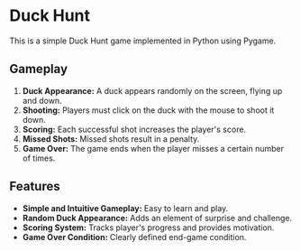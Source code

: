 # Duck Hunt

This is a simple Duck Hunt game implemented in Python using Pygame. 

## Gameplay

1. **Duck Appearance:** A duck appears randomly on the screen, flying up and down.
2. **Shooting:** Players must click on the duck with the mouse to shoot it down.
3. **Scoring:** Each successful shot increases the player's score.
4. **Missed Shots:** Missed shots result in a penalty.
5. **Game Over:** The game ends when the player misses a certain number of times.

## Features

* **Simple and Intuitive Gameplay:** Easy to learn and play.
* **Random Duck Appearance:** Adds an element of surprise and challenge.
* **Scoring System:** Tracks player's progress and provides motivation.
* **Game Over Condition:** Clearly defined end-game condition.
